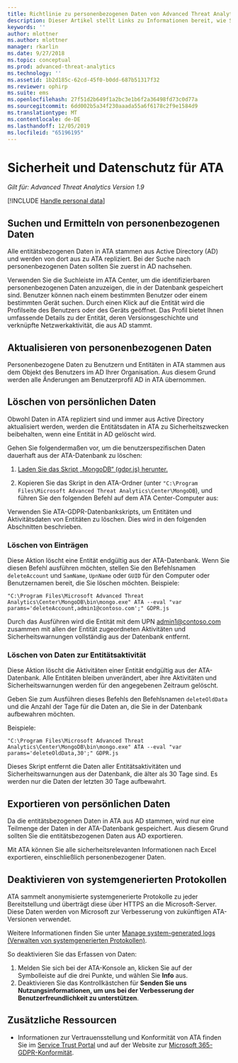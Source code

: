 ```yaml
---
title: Richtlinie zu personenbezogenen Daten von Advanced Threat Analytics | Microsoft-Dokumentation
description: Dieser Artikel stellt Links zu Informationen bereit, wie Sie private Informationen und personenbezogene Daten aus ATA löschen.
keywords: ''
author: mlottner
ms.author: mlottner
manager: rkarlin
ms.date: 9/27/2018
ms.topic: conceptual
ms.prod: advanced-threat-analytics
ms.technology: ''
ms.assetid: 1b2d185c-62cd-45f0-b0dd-687b51317f32
ms.reviewer: ophirp
ms.suite: ems
ms.openlocfilehash: 27f51d2b649f1a2bc3e1b6f2a36498fd73c0d77a
ms.sourcegitcommit: 6dd002b5a34f230aaada55a6f6178c2f9e1584d9
ms.translationtype: MT
ms.contentlocale: de-DE
ms.lasthandoff: 12/05/2019
ms.locfileid: "65196195"
---
```

# <a name="ata-data-security-and-privacy"></a>Sicherheit und Datenschutz für ATA

*Gilt für: Advanced Threat Analytics Version 1.9*

[!INCLUDE [Handle personal data](../includes/gdpr-intro-sentence.md)]

## <a name="searching-for-and-identifying-personal-data"></a>Suchen und Ermitteln von personenbezogenen Daten 

Alle entitätsbezogenen Daten in ATA stammen aus Active Directory (AD) und werden von dort aus zu ATA repliziert. Bei der Suche nach personenbezogenen Daten sollten Sie zuerst in AD nachsehen. 

Verwenden Sie die Suchleiste im ATA Center, um die identifizierbaren personenbezogenen Daten anzuzeigen, die in der Datenbank gespeichert sind. Benutzer können nach einem bestimmten Benutzer oder einem bestimmten Gerät suchen. Durch einen Klick auf die Entität wird die Profilseite des Benutzers oder des Geräts geöffnet. Das Profil bietet Ihnen umfassende Details zu der Entität, deren Versionsgeschichte und verknüpfte Netzwerkaktivität, die aus AD stammt. 

## <a name="updating-personal-data"></a>Aktualisieren von personenbezogenen Daten 

Personenbezogene Daten zu Benutzern und Entitäten in ATA stammen aus dem Objekt des Benutzers im AD Ihrer Organisation. Aus diesem Grund werden alle Änderungen am Benutzerprofil AD in ATA übernommen. 

## <a name="deleting-personal-data"></a>Löschen von persönlichen Daten 

Obwohl Daten in ATA repliziert sind und immer aus Active Directory aktualisiert werden, werden die Entitätsdaten in ATA zu Sicherheitszwecken beibehalten, wenn eine Entität in AD gelöscht wird. 

Gehen Sie folgendermaßen vor, um die benutzerspezifischen Daten dauerhaft aus der ATA-Datenbank zu löschen: 

1. [Laden Sie das Skript „MongoDB“ (gdpr.js) herunter.](https://aka.ms/ata-gdpr-script)  

2. Kopieren Sie das Skript in den ATA-Ordner (unter `"C:\Program Files\Microsoft Advanced Threat Analytics\Center\MongoDB`), und führen Sie den folgenden Befehl auf dem ATA Center-Computer aus: 

Verwenden Sie ATA-GDPR-Datenbankskripts, um Entitäten und Aktivitätsdaten von Entitäten zu löschen. Dies wird in den folgenden Abschnitten beschrieben.

### <a name="delete-entities"></a>Löschen von Einträgen

Diese Aktion löscht eine Entität endgültig aus der ATA-Datenbank. Wenn Sie diesen Befehl ausführen möchten, stellen Sie den Befehlsnamen `deleteAccount` und `SamName`, `UpnName` oder `GUID` für den Computer oder Benutzernamen bereit, die Sie löschen möchten. Beispiele: 

`"C:\Program Files\Microsoft Advanced Threat Analytics\Center\MongoDB\bin\mongo.exe" ATA --eval "var params='deleteAccount,admin1@contoso.com';" GDPR.js`

Durch das Ausführen wird die Entität mit dem UPN admin1@contoso.com zusammen mit allen der Entität zugeordneten Aktivitäten und Sicherheitswarnungen vollständig aus der Datenbank entfernt. 

### <a name="delete-entity-activity-data"></a>Löschen von Daten zur Entitätsaktivität

Diese Aktion löscht die Aktivitäten einer Entität endgültig aus der ATA-Datenbank. Alle Entitäten bleiben unverändert, aber ihre Aktivitäten und Sicherheitswarnungen werden für den angegebenen Zeitraum gelöscht. 

Geben Sie zum Ausführen dieses Befehls den Befehlsnamen `deleteOldData` und die Anzahl der Tage für die Daten an, die Sie in der Datenbank aufbewahren möchten. 

Beispiele: 

`"C:\Program Files\Microsoft Advanced Threat Analytics\Center\MongoDB\bin\mongo.exe" ATA --eval "var params='deleteOldData,30';" GDPR.js`

Dieses Skript entfernt die Daten aller Entitätsaktivitäten und Sicherheitswarnungen aus der Datenbank, die älter als 30 Tage sind. Es werden nur die Daten der letzten 30 Tage aufbewahrt.

## <a name="exporting-personal-data"></a>Exportieren von persönlichen Daten 

Da die entitätsbezogenen Daten in ATA aus AD stammen, wird nur eine Teilmenge der Daten in der ATA-Datenbank gespeichert. Aus diesem Grund sollten Sie die entitätsbezogenen Daten aus AD exportieren. 

Mit ATA können Sie alle sicherheitsrelevanten Informationen nach Excel exportieren, einschließlich personenbezogener Daten. 

 
## <a name="opt-out-of-system-generated-logs"></a>Deaktivieren von systemgenerierten Protokollen 

ATA sammelt anonymisierte systemgenerierte Protokolle zu jeder Bereitstellung und überträgt diese über HTTPS an die Microsoft-Server. Diese Daten werden von Microsoft zur Verbesserung von zukünftigen ATA-Versionen verwendet. 

Weitere Informationen finden Sie unter [Manage system-generated logs (Verwalten von systemgenerierten Protokollen)](manage-telemetry-settings.md).

So deaktivieren Sie das Erfassen von Daten:

1. Melden Sie sich bei der ATA-Konsole an, klicken Sie auf der Symbolleiste auf die drei Punkte, und wählen Sie **Info** aus. 
2. Deaktivieren Sie das Kontrollkästchen für **Senden Sie uns Nutzungsinformationen, um uns bei der Verbesserung der Benutzerfreundlichkeit zu unterstützen**. 

## <a name="additional-resources"></a>Zusätzliche Ressourcen

- Informationen zur Vertrauensstellung und Konformität von ATA finden Sie im [Service Trust Portal](https://servicetrust.microsoft.com/ViewPage/GDPRGetStarted) und auf der Website zur [Microsoft 365-GDPR-Konformität](https://docs.microsoft.com/microsoft-365/compliance/compliance-solutions-overview).
